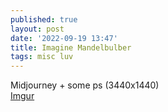 ```yaml
---
published: true
layout: post
date: '2022-09-19 13:47'
title: Imagine Mandelbulber
tags: misc luv 
---
```

Midjourney + some ps (3440x1440)   
[Imgur](https://i.imgur.com/8w1xim3.png)
